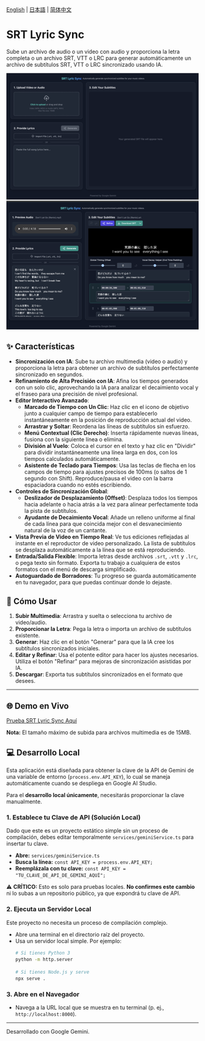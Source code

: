 [English](./README.md) | [日本語](./README.ja.md) | [简体中文](./README.zh-CN.md)

# SRT Lyric Sync

Sube un archivo de audio o un video con audio y proporciona la letra completa o un archivo SRT, VTT o LRC para generar automáticamente un archivo de subtítulos SRT, VTT o LRC sincronizado usando IA.

![SRT Lyric Sync - Interfaz Principal](https://raw.githubusercontent.com/atommy1966/SRT-Lyric-Sync-assets/main/2025-09-12%2014.48.26.png)
![SRT Lyric Sync - Vista del Editor](https://raw.githubusercontent.com/atommy1966/SRT-Lyric-Sync-assets/main/2025-09-13%2021.17.22.png)

## ✨ Características

*   **Sincronización con IA**: Sube tu archivo multimedia (video o audio) y proporciona la letra para obtener un archivo de subtítulos perfectamente sincronizado en segundos.
*   **Refinamiento de Alta Precisión con IA**: Afina los tiempos generados con un solo clic, aprovechando la IA para analizar el decaimiento vocal y el fraseo para una precisión de nivel profesional.
*   **Editor Interactivo Avanzado**:
    *   **Marcado de Tiempo con Un Clic**: Haz clic en el icono de objetivo junto a cualquier campo de tiempo para establecerlo instantáneamente en la posición de reproducción actual del video.
    *   **Arrastrar y Soltar**: Reordena las líneas de subtítulos sin esfuerzo.
    *   **Menú Contextual (Clic Derecho)**: Inserta rápidamente nuevas líneas, fusiona con la siguiente línea o elimina.
    *   **División al Vuelo**: Coloca el cursor en el texto y haz clic en "Dividir" para dividir instantáneamente una línea larga en dos, con los tiempos calculados automáticamente.
    *   **Asistente de Teclado para Tiempos**: Usa las teclas de flecha en los campos de tiempo para ajustes precisos de 100ms (o saltos de 1 segundo con Shift). Reproduce/pausa el video con la barra espaciadora cuando no estés escribiendo.
*   **Controles de Sincronización Global**:
    *   **Deslizador de Desplazamiento (Offset)**: Desplaza todos los tiempos hacia adelante o hacia atrás a la vez para alinear perfectamente toda la pista de subtítulos.
    *   **Ayudante de Decaimiento Vocal**: Añade un relleno uniforme al final de cada línea para que coincida mejor con el desvanecimiento natural de la voz de un cantante.
*   **Vista Previa de Video en Tiempo Real**: Ve tus ediciones reflejadas al instante en el reproductor de video personalizado. La lista de subtítulos se desplaza automáticamente a la línea que se está reproduciendo.
*   **Entrada/Salida Flexible**: Importa letras desde archivos `.srt`, `.vtt` y `.lrc`, o pega texto sin formato. Exporta tu trabajo a cualquiera de estos formatos con el menú de descarga simplificado.
*   **Autoguardado de Borradores**: Tu progreso se guarda automáticamente en tu navegador, para que puedas continuar donde lo dejaste.

## 🚀 Cómo Usar

1.  **Subir Multimedia**: Arrastra y suelta o selecciona tu archivo de video/audio.
2.  **Proporcionar la Letra**: Pega la letra o importa un archivo de subtítulos existente.
3.  **Generar**: Haz clic en el botón "Generar" para que la IA cree los subtítulos sincronizados iniciales.
4.  **Editar y Refinar**: Usa el potente editor para hacer los ajustes necesarios. Utiliza el botón "Refinar" para mejoras de sincronización asistidas por IA.
5.  **Descargar**: Exporta tus subtítulos sincronizados en el formato que desees.

---

## 🌐 Demo en Vivo

[Prueba SRT Lyric Sync Aquí](https://srt-lyric-sync-369376059789.us-west1.run.app/)

**Nota:** El tamaño máximo de subida para archivos multimedia es de 15MB.

## 💻 Desarrollo Local

Esta aplicación está diseñada para obtener la clave de la API de Gemini de una variable de entorno (`process.env.API_KEY`), lo cual se maneja automáticamente cuando se despliega en Google AI Studio.

Para el **desarrollo local únicamente**, necesitarás proporcionar la clave manualmente.

### 1. Establece tu Clave de API (Solución Local)
Dado que este es un proyecto estático simple sin un proceso de compilación, debes editar temporalmente `services/geminiService.ts` para insertar tu clave.

- **Abre:** `services/geminiService.ts`
- **Busca la línea:** `const API_KEY = process.env.API_KEY;`
- **Reemplázala con tu clave:** `const API_KEY = "TU_CLAVE_DE_API_DE_GEMINI_AQUÍ";`

⚠️ **CRÍTICO:** Esto es solo para pruebas locales. **No confirmes este cambio** ni lo subas a un repositorio público, ya que expondrá tu clave de API.

### 2. Ejecuta un Servidor Local
Este proyecto no necesita un proceso de compilación complejo.
- Abre una terminal en el directorio raíz del proyecto.
- Usa un servidor local simple. Por ejemplo:
  ```bash
  # Si tienes Python 3
  python -m http.server

  # Si tienes Node.js y serve
  npx serve .
  ```

### 3. Abre en el Navegador
- Navega a la URL local que se muestra en tu terminal (p. ej., `http://localhost:8000`).

---

Desarrollado con Google Gemini.